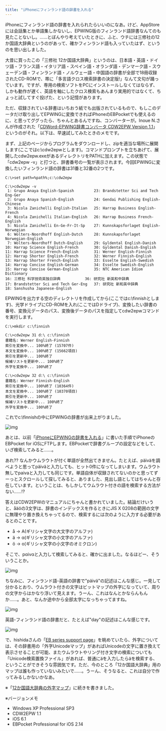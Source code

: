 ```yaml
---
title: "iPhoneにフィンランド語の辞書を入れる"
---
```


iPhoneにフィンランド語の辞書を入れられたらいいのになあ。けど、AppStoreには会話集とか単語集しかないし、EPWING版のフィンランド語辞書なんてのも見たことないし。……とぼんやり考えていたときに、ふと、ウチには三修社の12か国語大辞典というのがあって、確かフィンランド語も入っていたはず、というのを思い出しました。

大昔に買ったこの「三修社 12か国語大辞典」というのは、日本語・英語・ドイツ語・フランス語・イタリア語・スペイン語・オランダ語・デンマーク語・スウェーデン語・フィンランド語・ノルウェー語・中国語の辞書が全部で18冊収録されたCD-ROMで、帯に「多言語クロス検索辞書の決定版!」なんて文句が踊っています。ですが、専用の検索ソフトをPCにインストールしなくてはならず、しかも動作が遅く、英語を軸にしたクロス検索もあんまり実用的ではなくて、ちょっと試してすぐ投げた、という記憶があります。

ただ、収録されている辞書はいちおう紙でも出版されているもので、もしこのデータだけ取り出してEPWINGに変換できればiPhoneのEBPocketでも使えるのに、と思ってググったら、ちゃんとあるんですね、コンバーターが。Inoue N.さんが作成された「[CDWord-EPWING辞書コンバータ CDW2EPW Version 1.1](http://hp.vector.co.jp/authors/VA022273/dic/cdw2epw/)」というのがそれ。以下は、早速試してみたときのメモです。

まず、上記のページからプログラムをダウンロードし、zipを適当な場所に展開します(ここではc:\cdw2epwとします)。コマンドプロンプトを立ちあげて、展開したcdw2epw.exeがあるディレクトリをPATHに加えます。この状態で「cdw2epw -v」と打つと、辞書番号の一覧が表示されます。今回EPWINGに変換したいフィンランド語の辞書は31番と32番の2つです。

```console
C:\>set path=%path%;c:\cdw2epw

C:\>cdw2epw -v
 1: Grupo Anaya English-Spanish         23: Brandstetter Sci and Tech Eng-Ger
 2: Grupo Anaya Spanish-English         24: Gendai Publishing English-Chinese
 3: Nicola Zanichelli English-Italian   25: Harrap Business English-French
 4: Nicola Zanichelli Italian-English   26: Harrap Business French-English
 5: Nicola Zanichelli En-Ge-Fr-It-Sp    27: Kunnskapsforlaget English-Norwegian
 6: Wolters-Noordhoff English-Dutch     28: Kunnskapsforlaget Norwegian-English
 7: Wolters-Noordhoff Dutch-English     29: Gyldental English-Danish
10: Harrap Science English-French       30: Gyldental Danish-English
11: Harrap Science French-English       31: Werner English-Finnish
12: Harrap Shorter English-French       32: Werner Finnish-English
13: Harrap Shorter French-English       33: Esselte English-Swedish
14: Harrap Concise English-German       34: Esselte Swedish-English
15: Harrap Concise German-English       35: NTC American Idiom Dictionary
16: 三修社 科学技術英独日辞典           36: 研究社 新英和中辞典
17: Brandstetter Sci and Tech Ger-Eng   37: 研究社 新和英中辞典
18: Sanshusha Japanese-English
```

EPWINGを出力する空のディレクトリを作成してから(ここではc:\finnishとします)、光学ドライブにCD-ROMを入れ(ここではDドライブ)、変換したい辞書の番号、変換元データのパス、変換後データのパスを指定してcdw2epwコマンドを実行します。

```console
C:\>mkdir c:\finnish

C:\>cdw2epw 31 d:\ c:\finnish
書籍名: Werner English-Finnish
索引を変換中... 100%終了 (15707件)
本文を変換中... 100%終了 (15662項目)
索引を更新中... 100%終了
候補リストを更新中... 100%終了
外字を変換中... 100%終了

C:\>cdw2epw 32 d:\ c:\finnish
書籍名: Werner Finnish-English
索引を変換中... 100%終了 (10364件)
本文を変換中... 100%終了 (10370項目)
索引を更新中... 100%終了
候補リストを更新中... 100%終了
外字を変換中... 100%終了
```

これでc:\finnishの中にEPWINGの辞書が出来上がりました。

![img](img/20130217-001.png)

あとは、以前「[iPhoneにEPWINGの辞書を入れる](20110612.html)」に書いた手順でiPhoneのEBPocket for iOSにFTPします。EBPocketで辞書グループの設定などをして、いざ検索してみると……。

あれ?? なんかウムラウトが付く単語が全然出てきません。たとえば、päiväを調べようと思ってpäiväと入力しても、ヒット0件になってしまいます。ウムラウト無しでpaivaと入力しても同じです。単語自体が収録されてないのかと思ってずーっとスクロールして探してみると、ありました、見出し語としてはちゃんと存在しています。ということは、もしかしてウムラウト付きの語を検索する方法がない……!?

答えはCDW2EPWのマニュアルにちゃんと書かれていました。結論だけいうと、åäöの3文字は、辞書のインデックスを作るときにJIS X 0208の範囲の文字に無理やり置き換えちゃってるので、検索するには次のように入力する必要があるとのことです。

- å → Α(ギリシャ文字の大文字のアルファ)
- ä → α(ギリシャ文字の小文字のアルファ)
- ö → ο(ギリシャ文字の小文字のオミクロン)

そこで、pαivαと入力して検索してみると、確かに出ました。なるほどー、そういうことか。

![img](img/20130217-002.png)

ちなみに、フィンランド語-英語の辞書で"päivä"の記述はこんな感じ。一見して分かるとおり、ウムラウト付きの文字はビットマップの外字になっていて、周りの文字からはかなり浮いて見えます。うーん、これはなんとかならんもんか……。あと、なんか途中から全部太字になっちゃってますね。

![img](img/20130217-003.png)

英語-フィンランド語の辞書だと、たとえば"day"の記述はこんな感じです。

![img](img/20130217-004.png)

で、hishidaさんの「[EB series support page](http://www31.ocn.ne.jp/~h_ishida/)」を眺めていたら、外字については、その辞書用の「外字Unicodeマップ」があればUnicodeの文字に置き換えて表示させることが可能、またウムラウトやリング付き文字の検索についても「Unicode検索置換ファイル」があれば、普通にäを入力したらäを検索する、ということができそうな雰囲気です。ただ、今のところ「12か国語大辞典」用のマップは誰も作っていないみたいで……。うーん、そうなると、これは自分で作ってみるしかないかなあ。

※「[12か国語大辞典の外字マップ](20130224.html)」に続きを書きました。

※バージョンメモ

- Windows XP Professional SP3
- CDW2EPW 1.1
- iOS 6.1
- EBPocket Professional for iOS 2.14
